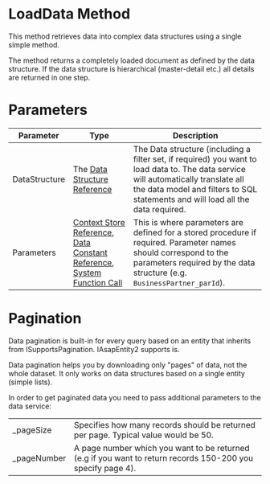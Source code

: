 # LoadData Method

This method retrieves data into complex data structures using a single simple method.

The method returns a completely loaded document as defined by the data structure. If the data structure is hierarchical (master-detail etc.) all details are returned in one step.

# Parameters

| Parameter     | Type                                                                                                                                                          | Description                                                                                                                                                                                                            |
|---------------|---------------------------------------------------------------------------------------------------------------------------------------------------------------|------------------------------------------------------------------------------------------------------------------------------------------------------------------------------------------------------------------------|
| DataStructure | The [Data Structure Reference](/t/Data-Structure-Reference)                                                                                                   | The Data structure (including a filter set, if required) you want to load data to. The data service will automatically translate all the data model and filters to SQL statements and will load all the data required. |
| Parameters    | [Context Store Reference](/t/Context-Store-Reference), [Data Constant Reference](/t/Data-Constant-Reference), [System Function Call](/t/System-Function-Call) | This is where parameters are defined for a stored procedure if required. Parameter names should correspond to the parameters required by the data structure (e.g. `BusinessPartner_parId`).                            |

# Pagination

Data pagination is built-in for every query based on an entity that inherits from ISupportsPagination. IAsapEntity2 supports is.

Data pagination helps you by downloading only "pages" of data, not the whole dataset. It only works on data structures based on a single entity (simple lists).

In order to get paginated data you need to pass additional parameters to the data service:

|              |                                                                                                             |
|--------------|-------------------------------------------------------------------------------------------------------------|
| \_pageSize   | Specifies how many records should be returned per page. Typical value would be 50.                          |
| \_pageNumber | A page number which you want to be returned (e.g if you want to return records 150-200 you specify page 4). |

